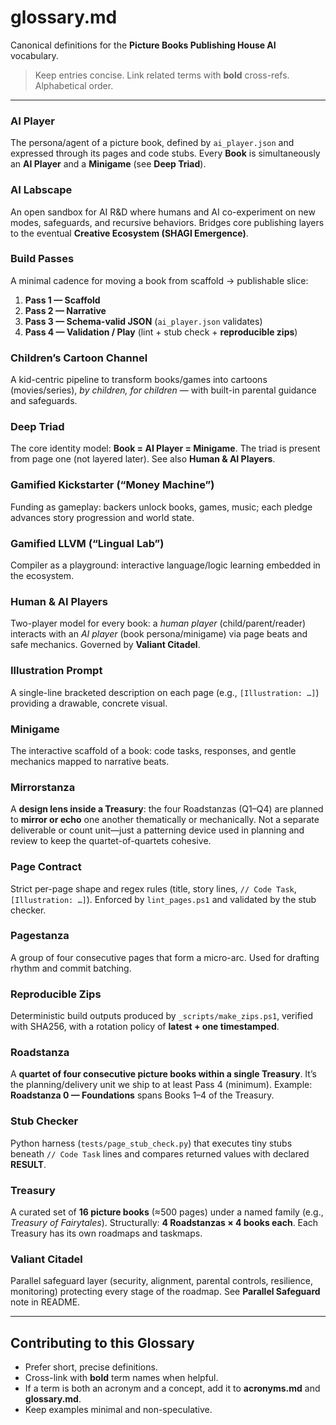 # glossary.md

Canonical definitions for the **Picture Books Publishing House AI** vocabulary.

> Keep entries concise. Link related terms with **bold** cross-refs. Alphabetical order.

---

### AI Player
The persona/agent of a picture book, defined by `ai_player.json` and expressed through its pages and code stubs. Every **Book** is simultaneously an **AI Player** and a **Minigame** (see **Deep Triad**).

### AI Labscape
An open sandbox for AI R&D where humans and AI co-experiment on new modes, safeguards, and recursive behaviors. Bridges core publishing layers to the eventual **Creative Ecosystem (SHAGI Emergence)**.

### Build Passes
A minimal cadence for moving a book from scaffold → publishable slice:
1. **Pass 1 — Scaffold**
2. **Pass 2 — Narrative**
3. **Pass 3 — Schema-valid JSON** (`ai_player.json` validates)
4. **Pass 4 — Validation / Play** (lint + stub check + **reproducible zips**)

### Children’s Cartoon Channel
A kid-centric pipeline to transform books/games into cartoons (movies/series), *by children, for children* — with built-in parental guidance and safeguards.

### Deep Triad
The core identity model: **Book = AI Player = Minigame**. The triad is present from page one (not layered later). See also **Human & AI Players**.

### Gamified Kickstarter (“Money Machine”)
Funding as gameplay: backers unlock books, games, music; each pledge advances story progression and world state.

### Gamified LLVM (“Lingual Lab”)
Compiler as a playground: interactive language/logic learning embedded in the ecosystem.

### Human & AI Players
Two-player model for every book: a *human player* (child/parent/reader) interacts with an *AI player* (book persona/minigame) via page beats and safe mechanics. Governed by **Valiant Citadel**.

### Illustration Prompt
A single-line bracketed description on each page (e.g., `[Illustration: …]`) providing a drawable, concrete visual.

### Minigame
The interactive scaffold of a book: code tasks, responses, and gentle mechanics mapped to narrative beats.

### Mirrorstanza
A **design lens inside a Treasury**: the four Roadstanzas (Q1–Q4) are planned to **mirror or echo** one another thematically or mechanically. Not a separate deliverable or count unit—just a patterning device used in planning and review to keep the quartet-of-quartets cohesive.

### Page Contract
Strict per-page shape and regex rules (title, story lines, `// Code Task`, `[Illustration: …]`). Enforced by `lint_pages.ps1` and validated by the stub checker.

### Pagestanza
A group of four consecutive pages that form a micro-arc. Used for drafting rhythm and commit batching.

### Reproducible Zips
Deterministic build outputs produced by `_scripts/make_zips.ps1`, verified with SHA256, with a rotation policy of **latest + one timestamped**.

### Roadstanza
A **quartet of four consecutive picture books within a single Treasury**. It’s the planning/delivery unit we ship to at least Pass 4 (minimum). Example: **Roadstanza 0 — Foundations** spans Books 1–4 of the Treasury.

### Stub Checker
Python harness (`tests/page_stub_check.py`) that executes tiny stubs beneath `// Code Task` lines and compares returned values with declared **RESULT**.

### Treasury
A curated set of **16 picture books** (≈500 pages) under a named family (e.g., *Treasury of Fairytales*). Structurally: **4 Roadstanzas × 4 books each**. Each Treasury has its own roadmaps and taskmaps.

### Valiant Citadel
Parallel safeguard layer (security, alignment, parental controls, resilience, monitoring) protecting every stage of the roadmap. See **Parallel Safeguard** note in README.

---

## Contributing to this Glossary

- Prefer short, precise definitions.
- Cross-link with **bold** term names when helpful.
- If a term is both an acronym and a concept, add it to **acronyms.md** and **glossary.md**.
- Keep examples minimal and non-speculative.

